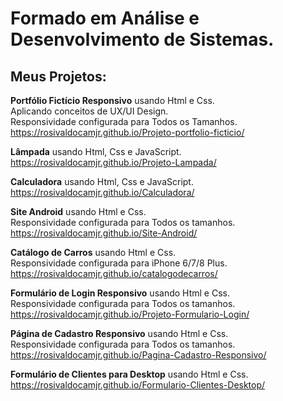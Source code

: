 # Formado em Análise e Desenvolvimento de Sistemas.
## Meus Projetos:<br>
**Portfólio Fictício Responsivo** usando Html e Css.<br>
Aplicando conceitos de UX/UI Design.<br>
Responsividade configurada para Todos os Tamanhos.<br>
https://rosivaldocamjr.github.io/Projeto-portfolio-ficticio/

**Lâmpada** usando Html, Css e JavaScript.<br>
https://rosivaldocamjr.github.io/Projeto-Lampada/

**Calculadora** usando Html, Css e JavaScript.<br>
https://rosivaldocamjr.github.io/Calculadora/

**Site Android** usando Html e Css.<br>
Responsividade configurada para Todos os tamanhos.<br>
https://rosivaldocamjr.github.io/Site-Android/

**Catálogo de Carros** usando Html e Css.<br>
Responsividade configurada para iPhone 6/7/8 Plus.<br>
https://rosivaldocamjr.github.io/catalogodecarros/

**Formulário de Login Responsivo** usando Html e Css.<br>
Responsividade configurada para Todos os tamanhos.<br>
https://rosivaldocamjr.github.io/Projeto-Formulario-Login/

**Página de Cadastro Responsivo** usando Html e Css.<br>
Responsividade configurada para Todos os tamanhos.<br>
https://rosivaldocamjr.github.io/Pagina-Cadastro-Responsivo/

**Formulário de Clientes para Desktop** usando Html e Css.<br>
https://rosivaldocamjr.github.io/Formulario-Clientes-Desktop/
